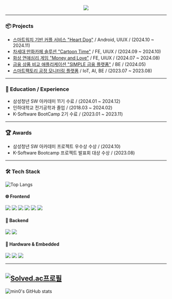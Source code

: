 <p align="center">

  <a href="https://github.com/kaxadlec/readme-typing-svg">
    <img src="https://readme-typing-svg.demolab.com/?lines=Welcome+To+HyeonJin's+Github+Profile;Majoring+in+Electrical+Engineering;Want+to+be+a+Front-End+Developer&font=Fira%20Code&center=true&width=1000&height=80&color=F74D92FF&vCenter=true&pause=1000&size=28"/>
  </a>
</p>

---

### 📦 Projects
- [스마트워치 기반 커플 서비스 "Heart Dog"](https://github.com/kaxadlec/Heart-Dog) / Android, UIUX / (2024.10 ~ 2024.11)
- [차세대 만화카페 솔루션 "Cartoon Time"](https://github.com/kaxadlec/CartoonTime-Kiosk) / FE, UIUX / (2024.09 ~ 2024.10)
- [화상 연애심리 게임 "Money and Love"](https://github.com/kaxadlec/Money-and-Love) / FE, UIUX / (2024.07 ~ 2024.08)
- [금융 상품 비교 애플리케이션 "SIMPLE 금융 플랫폼"](https://github.com/kaxadlec/SIMPLE-Financial-Services) / BE / (2024.05)
- [스마트팩토리 공정 모니터링 플랫폼](https://github.com/kaxadlec/SmartFactory-Project) / IoT, AI, BE / (2023.07 ~ 2023.08)

---

### 📝 Education / Experience
- 삼성청년 SW 아카데미 11기 수료 / (2024.01 ~ 2024.12)
- 인하대학교 전기공학과 졸업 / (2018.03 ~ 2024.02)
- K-Software BootCamp 2기 수료 / (2023.01 ~ 2023.11)

---

### 🏆 Awards 
- 삼성청년 SW 아카데미 프로젝트 우수상 수상 / (2024.10)
- K-Software Bootcamp 프로젝트 발표회 대상 수상 / (2023.08)

---

### 🛠️ Tech Stack

![Top Langs](https://github-readme-stats.vercel.app/api/top-langs/?username=kaxadlec&layout=compact&theme=dracula&langs_count=8&hide=kotlin)

#### 🌐 Frontend
<img src="https://img.shields.io/badge/React-61DAFB?style=for-the-badge&logo=React&logoColor=black"> <img src="https://img.shields.io/badge/Vue.js-4FC08D?style=for-the-badge&logo=Vue.js&logoColor=white"> <img src="https://img.shields.io/badge/HTML5-E34F26?style=for-the-badge&logo=HTML5&logoColor=white"> <img src="https://img.shields.io/badge/CSS3-1572B6?style=for-the-badge&logo=CSS3&logoColor=white"> <img src="https://img.shields.io/badge/Recoil-3578E5?style=for-the-badge&logo=Recoil&logoColor=white"> <img src="https://img.shields.io/badge/TailwindCSS-06B6D4?style=for-the-badge&logo=TailwindCSS&logoColor=white">

#### 🔧 Backend
<img src="https://img.shields.io/badge/Django-092E20?style=for-the-badge&logo=Django&logoColor=white"> <img src="https://img.shields.io/badge/Flask-000000?style=for-the-badge&logo=Flask&logoColor=white">

#### 🔌 Hardware & Embedded
<img src="https://img.shields.io/badge/Arduino-00979D?style=for-the-badge&logo=Arduino&logoColor=white"> <img src="https://img.shields.io/badge/Raspberry%20Pi-A22846?style=for-the-badge&logo=Raspberry-Pi&logoColor=white"> <img src="https://img.shields.io/badge/ROS-22314E?style=for-the-badge&logo=ROS&logoColor=white">

---

[![Solved.ac프로필](http://mazassumnida.wtf/api/generate_badge?boj=ohj220)](https://solved.ac/ohj220)
---

![min0's GitHub stats](https://github-readme-stats.vercel.app/api?username=kaxadlec&show_icons=true&theme=dracula&count_private=true)



